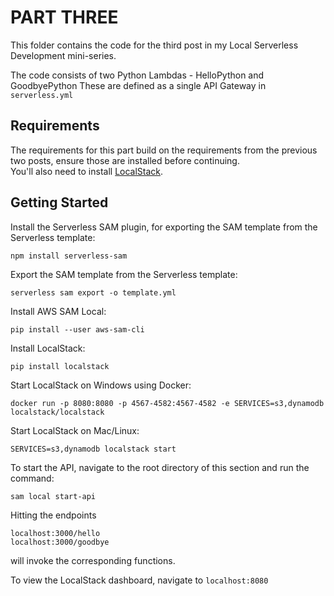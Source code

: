# PART THREE

This folder contains the code for the third post in my Local Serverless Development mini-series.

The code consists of two Python Lambdas - HelloPython and GoodbyePython 
These are defined as a single API Gateway in `serverless.yml`

## Requirements

The requirements for this part build on the requirements from the previous two posts, ensure those are installed before continuing.  
You'll also need to install [LocalStack](https://github.com/localstack/localstack).

## Getting Started

Install the Serverless SAM plugin, for exporting the SAM template from the Serverless template:
```
npm install serverless-sam
```

Export the SAM template from the Serverless template:
```
serverless sam export -o template.yml
```

Install AWS SAM Local:
```
pip install --user aws-sam-cli
```

Install LocalStack:
```
pip install localstack
```

Start LocalStack on Windows using Docker:
```
docker run -p 8080:8080 -p 4567-4582:4567-4582 -e SERVICES=s3,dynamodb localstack/localstack
```

Start LocalStack on Mac/Linux:
```
SERVICES=s3,dynamodb localstack start
```

To start the API, navigate to the root directory of this section and run the command:
```
sam local start-api
```

Hitting the endpoints
```
localhost:3000/hello
localhost:3000/goodbye
```
will invoke the corresponding functions.

To view the LocalStack dashboard, navigate to `localhost:8080`